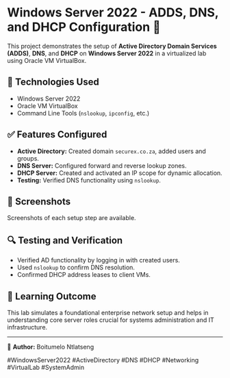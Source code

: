 # Windows Server 2022 - ADDS, DNS, and DHCP Configuration 🚀

This project demonstrates the setup of **Active Directory Domain Services (ADDS)**, **DNS**, and **DHCP** on **Windows Server 2022** in a virtualized lab using Oracle VM VirtualBox.

## 🧰 Technologies Used
- Windows Server 2022
- Oracle VM VirtualBox
- Command Line Tools (`nslookup`, `ipconfig`, etc.)

## ✅ Features Configured
- **Active Directory:** Created domain `securex.co.za`, added users and groups.
- **DNS Server:** Configured forward and reverse lookup zones.
- **DHCP Server:** Created and activated an IP scope for dynamic allocation.
- **Testing:** Verified DNS functionality using `nslookup`.

## 📸 Screenshots
Screenshots of each setup step are available.

## 🔍 Testing and Verification
- Verified AD functionality by logging in with created users.
- Used `nslookup` to confirm DNS resolution.
- Confirmed DHCP address leases to client VMs.

## 🧠 Learning Outcome
This lab simulates a foundational enterprise network setup and helps in understanding core server roles crucial for systems administration and IT infrastructure.

---

👤 **Author:** Boitumelo Ntlatseng

#WindowsServer2022 #ActiveDirectory #DNS #DHCP #Networking #VirtualLab #SystemAdmin
